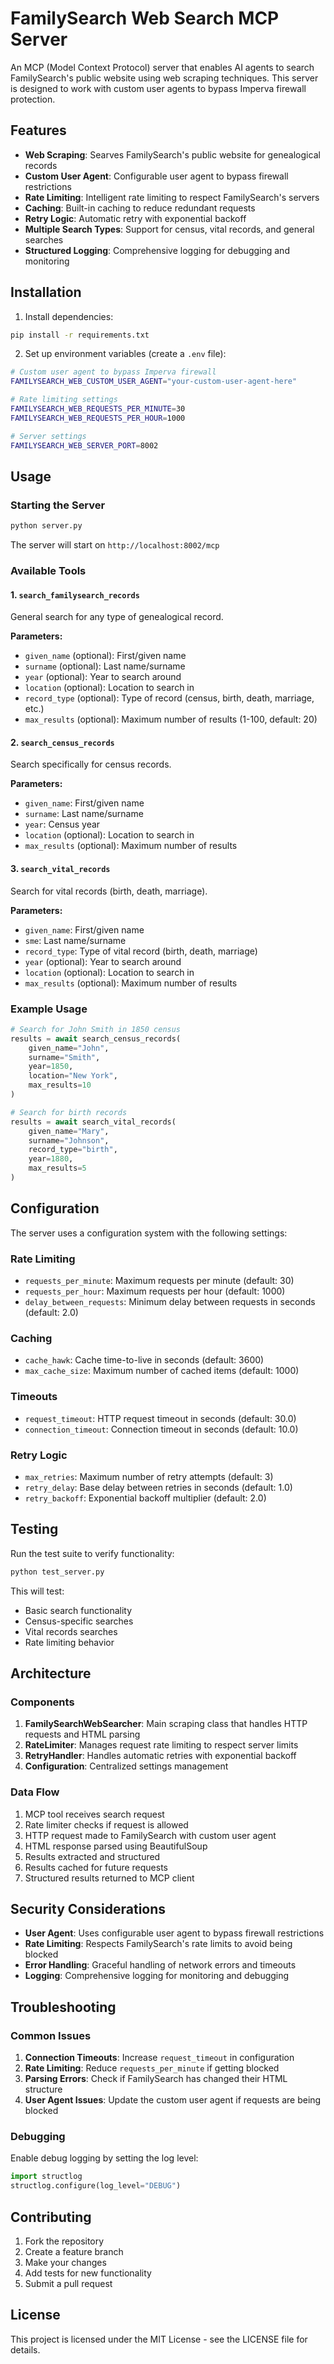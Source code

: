 # FamilySearch Web Search MCP Server

An MCP (Model Context Protocol) server that enables AI agents to search FamilySearch's public website using web scraping techniques. This server is designed to work with custom user agents to bypass Imperva firewall protection.

## Features

- **Web Scraping**: Searves FamilySearch's public website for genealogical records
- **Custom User Agent**: Configurable user agent to bypass firewall restrictions
- **Rate Limiting**: Intelligent rate limiting to respect FamilySearch's servers
- **Caching**: Built-in caching to reduce redundant requests
- **Retry Logic**: Automatic retry with exponential backoff
- **Multiple Search Types**: Support for census, vital records, and general searches
- **Structured Logging**: Comprehensive logging for debugging and monitoring

## Installation

1. Install dependencies:
```bash
pip install -r requirements.txt
```

2. Set up environment variables (create a `.env` file):
```bash
# Custom user agent to bypass Imperva firewall
FAMILYSEARCH_WEB_CUSTOM_USER_AGENT="your-custom-user-agent-here"

# Rate limiting settings
FAMILYSEARCH_WEB_REQUESTS_PER_MINUTE=30
FAMILYSEARCH_WEB_REQUESTS_PER_HOUR=1000

# Server settings
FAMILYSEARCH_WEB_SERVER_PORT=8002
```

## Usage

### Starting the Server

```bash
python server.py
```

The server will start on `http://localhost:8002/mcp`

### Available Tools

#### 1. `search_familysearch_records`
General search for any type of genealogical record.

**Parameters:**
- `given_name` (optional): First/given name
- `surname` (optional): Last name/surname
- `year` (optional): Year to search around
- `location` (optional): Location to search in
- `record_type` (optional): Type of record (census, birth, death, marriage, etc.)
- `max_results` (optional): Maximum number of results (1-100, default: 20)

#### 2. `search_census_records`
Search specifically for census records.

**Parameters:**
- `given_name`: First/given name
- `surname`: Last name/surname
- `year`: Census year
- `location` (optional): Location to search in
- `max_results` (optional): Maximum number of results

#### 3. `search_vital_records`
Search for vital records (birth, death, marriage).

**Parameters:**
- `given_name`: First/given name
- `sme`: Last name/surname
- `record_type`: Type of vital record (birth, death, marriage)
- `year` (optional): Year to search around
- `location` (optional): Location to search in
- `max_results` (optional): Maximum number of results

### Example Usage

```python
# Search for John Smith in 1850 census
results = await search_census_records(
    given_name="John",
    surname="Smith",
    year=1850,
    location="New York",
    max_results=10
)

# Search for birth records
results = await search_vital_records(
    given_name="Mary",
    surname="Johnson",
    record_type="birth",
    year=1880,
    max_results=5
)
```

## Configuration

The server uses a configuration system with the following settings:

### Rate Limiting
- `requests_per_minute`: Maximum requests per minute (default: 30)
- `requests_per_hour`: Maximum requests per hour (default: 1000)
- `delay_between_requests`: Minimum delay between requests in seconds (default: 2.0)

### Caching
- `cache_hawk`: Cache time-to-live in seconds (default: 3600)
- `max_cache_size`: Maximum number of cached items (default: 1000)

### Timeouts
- `request_timeout`: HTTP request timeout in seconds (default: 30.0)
- `connection_timeout`: Connection timeout in seconds (default: 10.0)

### Retry Logic
- `max_retries`: Maximum number of retry attempts (default: 3)
- `retry_delay`: Base delay between retries in seconds (default: 1.0)
- `retry_backoff`: Exponential backoff multiplier (default: 2.0)

## Testing

Run the test suite to verify functionality:

```bash
python test_server.py
```

This will test:
- Basic search functionality
- Census-specific searches
- Vital records searches
- Rate limiting behavior

## Architecture

### Components

1. **FamilySearchWebSearcher**: Main scraping class that handles HTTP requests and HTML parsing
2. **RateLimiter**: Manages request rate limiting to respect server limits
3. **RetryHandler**: Handles automatic retries with exponential backoff
4. **Configuration**: Centralized settings management

### Data Flow

1. MCP tool receives search request
2. Rate limiter checks if request is allowed
3. HTTP request made to FamilySearch with custom user agent
4. HTML response parsed using BeautifulSoup
5. Results extracted and structured
6. Results cached for future requests
7. Structured results returned to MCP client

## Security Considerations

- **User Agent**: Uses configurable user agent to bypass firewall restrictions
- **Rate Limiting**: Respects FamilySearch's rate limits to avoid being blocked
- **Error Handling**: Graceful handling of network errors and timeouts
- **Logging**: Comprehensive logging for monitoring and debugging

## Troubleshooting

### Common Issues

1. **Connection Timeouts**: Increase `request_timeout` in configuration
2. **Rate Limiting**: Reduce `requests_per_minute` if getting blocked
3. **Parsing Errors**: Check if FamilySearch has changed their HTML structure
4. **User Agent Issues**: Update the custom user agent if requests are being blocked

### Debugging

Enable debug logging by setting the log level:

```python
import structlog
structlog.configure(log_level="DEBUG")
```

## Contributing

1. Fork the repository
2. Create a feature branch
3. Make your changes
4. Add tests for new functionality
5. Submit a pull request

## License

This project is licensed under the MIT License - see the LICENSE file for details.